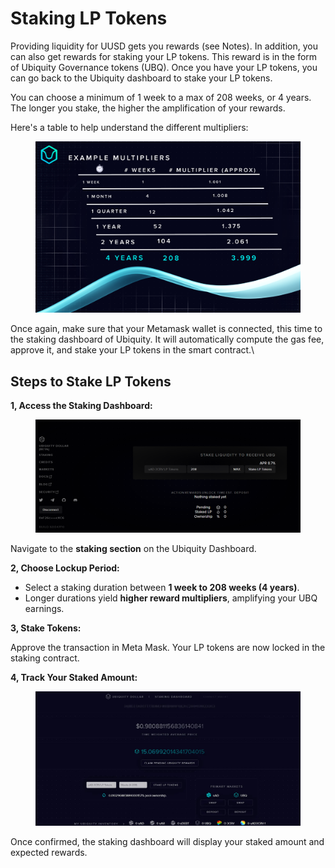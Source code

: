 # Staking LP Tokens

Providing liquidity for UUSD gets you rewards (see Notes). In addition, you can also get rewards for staking your LP tokens. This reward is in the form of Ubiquity Governance tokens (UBQ). Once you have your LP tokens, you can go back to the Ubiquity dashboard to stake your LP tokens.

You can choose a minimum of 1 week to a max of 208 weeks, or 4 years. The longer you stake, the higher the amplification of your rewards.

Here's a table to help understand the different multipliers:

<figure><img src="../.gitbook/assets/image (2).png" alt=""><figcaption></figcaption></figure>

Once again, make sure that your Metamask wallet is connected, this time to the staking dashboard of Ubiquity. It will automatically compute the gas fee, approve it, and stake your LP tokens in the smart contract.\


## **Steps to Stake LP Tokens**

**1, Access the Staking Dashboard:**

<figure><img src="../.gitbook/assets/image (3).png" alt=""><figcaption></figcaption></figure>

Navigate to the **staking section** on the Ubiquity Dashboard.

**2, Choose Lockup Period:**

* Select a staking duration between **1 week to 208 weeks (4 years)**.
* Longer durations yield **higher reward multipliers**, amplifying your UBQ earnings.

**3, Stake Tokens:**

Approve the transaction in Meta Mask. Your LP tokens are now locked in the staking contract.

**4, Track Your Staked Amount:**

<figure><img src="../.gitbook/assets/image (4).png" alt=""><figcaption></figcaption></figure>

Once confirmed, the staking dashboard will display your staked amount and expected rewards.
